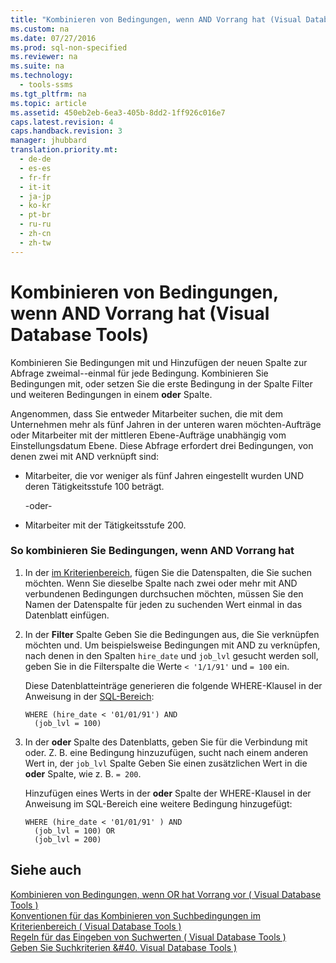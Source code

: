 ```yaml
---
title: "Kombinieren von Bedingungen, wenn AND Vorrang hat (Visual Database Tools)"
ms.custom: na
ms.date: 07/27/2016
ms.prod: sql-non-specified
ms.reviewer: na
ms.suite: na
ms.technology: 
  - tools-ssms
ms.tgt_pltfrm: na
ms.topic: article
ms.assetid: 450eb2eb-6ea3-405b-8dd2-1ff926c016e7
caps.latest.revision: 4
caps.handback.revision: 3
manager: jhubbard
translation.priority.mt: 
  - de-de
  - es-es
  - fr-fr
  - it-it
  - ja-jp
  - ko-kr
  - pt-br
  - ru-ru
  - zh-cn
  - zh-tw
---
```

# Kombinieren von Bedingungen, wenn AND Vorrang hat (Visual Database Tools)
Kombinieren Sie Bedingungen mit und Hinzufügen der neuen Spalte zur Abfrage zweimal\-\-einmal für jede Bedingung. Kombinieren Sie Bedingungen mit, oder setzen Sie die erste Bedingung in der Spalte Filter und weiteren Bedingungen in einem **oder** Spalte.  
  
Angenommen, dass Sie entweder Mitarbeiter suchen, die mit dem Unternehmen mehr als fünf Jahren in der unteren waren möchten\-Aufträge oder Mitarbeiter mit der mittleren Ebene\-Aufträge unabhängig vom Einstellungsdatum Ebene. Diese Abfrage erfordert drei Bedingungen, von denen zwei mit AND verknüpft sind:  
  
-   Mitarbeiter, die vor weniger als fünf Jahren eingestellt wurden UND deren Tätigkeitsstufe 100 beträgt.  
  
    \-oder\-  
  
-   Mitarbeiter mit der Tätigkeitsstufe 200.  
  
### So kombinieren Sie Bedingungen, wenn AND Vorrang hat  
  
1.  In der [im Kriterienbereich](../content/Criteria-Pane--Visual-Database-Tools-.md), fügen Sie die Datenspalten, die Sie suchen möchten. Wenn Sie dieselbe Spalte nach zwei oder mehr mit AND verbundenen Bedingungen durchsuchen möchten, müssen Sie den Namen der Datenspalte für jeden zu suchenden Wert einmal in das Datenblatt einfügen.  
  
2.  In der **Filter** Spalte Geben Sie die Bedingungen aus, die Sie verknüpfen möchten und. Um beispielsweise Bedingungen mit AND zu verknüpfen, nach denen in den Spalten `hire_date` und `job_lvl` gesucht werden soll, geben Sie in die Filterspalte die Werte `< '1/1/91'` und `= 100` ein.  
  
    Diese Datenblatteinträge generieren die folgende WHERE-Klausel in der Anweisung in der [SQL-Bereich](../content/SQL-Pane--Visual-Database-Tools-.md):  
  
    ```  
    WHERE (hire_date < '01/01/91') AND  
      (job_lvl = 100)  
    ```  
  
3.  In der **oder** Spalte des Datenblatts, geben Sie für die Verbindung mit oder. Z. B. eine Bedingung hinzuzufügen, sucht nach einem anderen Wert in, der `job_lvl` Spalte Geben Sie einen zusätzlichen Wert in die **oder** Spalte, wie z. B. `= 200`.  
  
    Hinzufügen eines Werts in der **oder** Spalte der WHERE-Klausel in der Anweisung im SQL-Bereich eine weitere Bedingung hinzugefügt:  
  
    ```  
    WHERE (hire_date < '01/01/91' ) AND  
      (job_lvl = 100) OR   
      (job_lvl = 200)  
    ```  
  
## Siehe auch  
[Kombinieren von Bedingungen, wenn OR hat Vorrang vor &#40; Visual Database Tools &#41;](../content/Combine-Conditions-When-OR-Has-Precedence--Visual-Database-Tools-.md)  
[Konventionen für das Kombinieren von Suchbedingungen im Kriterienbereich &#40; Visual Database Tools &#41;](../content/Conventions-for-Combining-Search-Conditions-in-the-Criteria-Pane--Visual-Database-Tools-.md)  
[Regeln für das Eingeben von Suchwerten &#40; Visual Database Tools &#41;](../content/Rules-for-Entering-Search-Values--Visual-Database-Tools-.md)  
[Geben Sie Suchkriterien &#40. Visual Database Tools &#41;](../content/Specify-Search-Criteria--Visual-Database-Tools-.md)  
  
